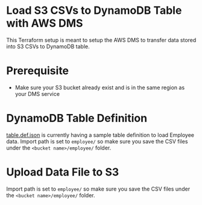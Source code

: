 # Load S3 CSVs to DynamoDB Table with AWS DMS
This Terraform setup is meant to setup the AWS DMS to transfer data stored into S3 CSVs to DynamoDB table. 

# Prerequisite
* Make sure your S3 bucket already exist and is in the same region as your DMS service

# DynamoDB Table Definition
[table.def.json](./modules/dms/assets/table_def.json) is currently having a sample table definition to load Employee data. Import path is set to `employee/` so make sure you save the CSV files under the `<bucket name>/employee/` folder.

# Upload Data File to S3 
Import path is set to `employee/` so make sure you save the CSV files under the `<bucket name>/employee/` folder.
